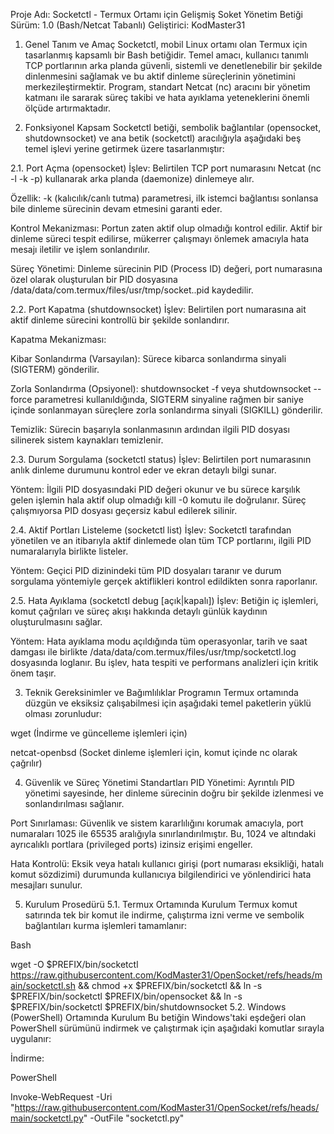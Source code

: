 Proje Adı: Socketctl - Termux Ortamı için Gelişmiş Soket Yönetim Betiği
Sürüm: 1.0 (Bash/Netcat Tabanlı) Geliştirici: KodMaster31

1. Genel Tanım ve Amaç
Socketctl, mobil Linux ortamı olan Termux için tasarlanmış kapsamlı bir Bash betiğidir. Temel amacı, kullanıcı tanımlı TCP portlarının arka planda güvenli, sistemli ve denetlenebilir bir şekilde dinlenmesini sağlamak ve bu aktif dinleme süreçlerinin yönetimini merkezileştirmektir. Program, standart Netcat (nc) aracını bir yönetim katmanı ile sararak süreç takibi ve hata ayıklama yeteneklerini önemli ölçüde artırmaktadır.

2. Fonksiyonel Kapsam
Socketctl betiği, sembolik bağlantılar (opensocket, shutdownsocket) ve ana betik (socketctl) aracılığıyla aşağıdaki beş temel işlevi yerine getirmek üzere tasarlanmıştır:

2.1. Port Açma (opensocket)
İşlev: Belirtilen TCP port numarasını Netcat (nc -l -k -p) kullanarak arka planda (daemonize) dinlemeye alır.

Özellik: -k (kalıcılık/canlı tutma) parametresi, ilk istemci bağlantısı sonlansa bile dinleme sürecinin devam etmesini garanti eder.

Kontrol Mekanizması: Portun zaten aktif olup olmadığı kontrol edilir. Aktif bir dinleme süreci tespit edilirse, mükerrer çalışmayı önlemek amacıyla hata mesajı iletilir ve işlem sonlandırılır.

Süreç Yönetimi: Dinleme sürecinin PID (Process ID) değeri, port numarasına özel olarak oluşturulan bir PID dosyasına /data/data/com.termux/files/usr/tmp/socket.<port>.pid kaydedilir.

2.2. Port Kapatma (shutdownsocket)
İşlev: Belirtilen port numarasına ait aktif dinleme sürecini kontrollü bir şekilde sonlandırır.

Kapatma Mekanizması:

Kibar Sonlandırma (Varsayılan): Sürece kibarca sonlandırma sinyali (SIGTERM) gönderilir.

Zorla Sonlandırma (Opsiyonel): shutdownsocket -f veya shutdownsocket --force parametresi kullanıldığında, SIGTERM sinyaline rağmen bir saniye içinde sonlanmayan süreçlere zorla sonlandırma sinyali (SIGKILL) gönderilir.

Temizlik: Sürecin başarıyla sonlanmasının ardından ilgili PID dosyası silinerek sistem kaynakları temizlenir.

2.3. Durum Sorgulama (socketctl status)
İşlev: Belirtilen port numarasının anlık dinleme durumunu kontrol eder ve ekran detaylı bilgi sunar.

Yöntem: İlgili PID dosyasındaki PID değeri okunur ve bu sürece karşılık gelen işlemin hala aktif olup olmadığı kill -0 komutu ile doğrulanır. Süreç çalışmıyorsa PID dosyası geçersiz kabul edilerek silinir.

2.4. Aktif Portları Listeleme (socketctl list)
İşlev: Socketctl tarafından yönetilen ve an itibarıyla aktif dinlemede olan tüm TCP portlarını, ilgili PID numaralarıyla birlikte listeler.

Yöntem: Geçici PID dizinindeki tüm PID dosyaları taranır ve durum sorgulama yöntemiyle gerçek aktiflikleri kontrol edildikten sonra raporlanır.

2.5. Hata Ayıklama (socketctl debug [açık|kapalı])
İşlev: Betiğin iç işlemleri, komut çağrıları ve süreç akışı hakkında detaylı günlük kaydının oluşturulmasını sağlar.

Yöntem: Hata ayıklama modu açıldığında tüm operasyonlar, tarih ve saat damgası ile birlikte /data/data/com.termux/files/usr/tmp/socketctl.log dosyasında loglanır. Bu işlev, hata tespiti ve performans analizleri için kritik önem taşır.

3. Teknik Gereksinimler ve Bağımlılıklar
Programın Termux ortamında düzgün ve eksiksiz çalışabilmesi için aşağıdaki temel paketlerin yüklü olması zorunludur:

wget (İndirme ve güncelleme işlemleri için)

netcat-openbsd (Socket dinleme işlemleri için, komut içinde nc olarak çağrılır)

4. Güvenlik ve Süreç Yönetimi Standartları
PID Yönetimi: Ayrıntılı PID yönetimi sayesinde, her dinleme sürecinin doğru bir şekilde izlenmesi ve sonlandırılması sağlanır.

Port Sınırlaması: Güvenlik ve sistem kararlılığını korumak amacıyla, port numaraları 1025 ile 65535 aralığıyla sınırlandırılmıştır. Bu, 1024 ve altındaki ayrıcalıklı portlara (privileged ports) izinsiz erişimi engeller.

Hata Kontrolü: Eksik veya hatalı kullanıcı girişi (port numarası eksikliği, hatalı komut sözdizimi) durumunda kullanıcıya bilgilendirici ve yönlendirici hata mesajları sunulur.

5. Kurulum Prosedürü
5.1. Termux Ortamında Kurulum
Termux komut satırında tek bir komut ile indirme, çalıştırma izni verme ve sembolik bağlantıları kurma işlemleri tamamlanır:

Bash

wget -O $PREFIX/bin/socketctl https://raw.githubusercontent.com/KodMaster31/OpenSocket/refs/heads/main/socketctl.sh && chmod +x $PREFIX/bin/socketctl && ln -s $PREFIX/bin/socketctl $PREFIX/bin/opensocket && ln -s $PREFIX/bin/socketctl $PREFIX/bin/shutdownsocket
5.2. Windows (PowerShell) Ortamında Kurulum
Bu betiğin Windows'taki eşdeğeri olan PowerShell sürümünü indirmek ve çalıştırmak için aşağıdaki komutlar sırayla uygulanır:

İndirme:

PowerShell

Invoke-WebRequest -Uri "https://raw.githubusercontent.com/KodMaster31/OpenSocket/refs/heads/main/socketctl.py" -OutFile "socketctl.py"
